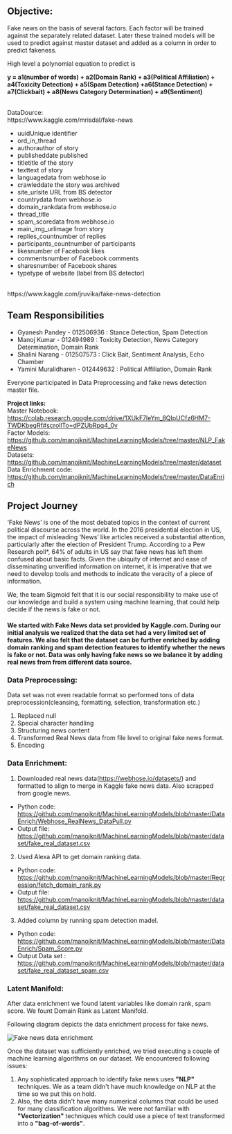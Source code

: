 ## Objective:
Fake news on the basis of several factors. Each factor will be trained against the separately related dataset. Later these trained models will be used to predict against master dataset and added as a column in order to predict fakeness.<br>

High level a polynomial equation to predict is <br>

**y = a1(number of words) + a2(Domain Rank) + a3(Political Affiliation) + a4(Toxicity Detection) + a5(Spam Detection) +a6(Stance Detection) + a7(Clickbait) + a8(News Category Determination) + a9(Sentiment)**

<br>
DataDource: <br>
https://www.kaggle.com/mrisdal/fake-news<br>

* uuidUnique identifier
* ord_in_thread
* authorauthor of story
* publisheddate published
* titletitle of the story
* texttext of story
* languagedata from webhose.io
* crawleddate the story was archived
* site_urlsite URL from BS detector
* countrydata from webhose.io
* domain_rankdata from webhose.io
* thread_title
* spam_scoredata from webhose.io
* main_img_urlimage from story
* replies_countnumber of replies
* participants_countnumber of participants
* likesnumber of Facebook likes
* commentsnumber of Facebook comments
* sharesnumber of Facebook shares
* typetype of website (label from BS detector)

<br>
https://www.kaggle.com/jruvika/fake-news-detection


## Team Responsibilities

*   Gyanesh Pandey - 012506936 :  Stance Detection, Spam Detection
*   Manoj Kumar - 012494989 : Toxicity Detection, News Category Determination, Domain Rank
*   Shalini Narang - 012507573 : Click Bait, Sentiment Analysis, Echo Chamber
*   Yamini Muralidharen - 012449632 : Political Affiliation, Domain Rank

Everyone participated in Data Preprocessing and fake news detection master file.

**Project links:**<br>
Master Notebook: https://colab.research.google.com/drive/1XUkF7leYm_8QIpUCfz6HM7-TWDKbegRf#scrollTo=dPZUbRpq4_0v<br>
Factor Models: https://github.com/manojknit/MachineLearningModels/tree/master/NLP_FakeNews<br>
Datasets: https://github.com/manojknit/MachineLearningModels/tree/master/dataset <br>
Data Enrichment code: https://github.com/manojknit/MachineLearningModels/tree/master/DataEnrich <br>

## Project Journey

‘Fake News’ is one of the most debated topics in the context of current political discourse across the world. In the 2016 presidential election in US, the impact of misleading ‘News’ like articles received a substantial attention, particularly after the election of President Trump. According to a Pew Research poll*, 64% of adults in US say that fake news has left them confused about basic facts. Given the ubiquity of internet and ease of disseminating unverified information on internet, it is imperative that we need to develop tools and methods to indicate the veracity of a piece of information.

We, the team Sigmoid felt that it is our social responsibility to make use of our knowledge and build a system using machine learning, that could help decide if the news is fake or not. 

#### We started with Fake News data set provided by Kaggle.com. During our initial analysis we realized that the data set had a very limited set of features. We also felt that the dataset can be further enriched by adding domain ranking and spam detection features to identify whether the news is fake or not. Data was only having fake news so we balance it by adding real news from from different data source. 

### Data Preprocessing: 
Data set was not even readable format so performed tons of data preprocession(cleansing, formatting, selection, transformation etc.)
1. Replaced null
2. Special character handling
3. Structuring news content
4. Transformed Real News data from file level to original fake news format.
5. Encoding

### Data Enrichment:
1. Downloaded real news data(https://webhose.io/datasets/) and formatted to align to merge in Kaggle fake news data. Also scrapped from google news.
  - Python code: https://github.com/manojknit/MachineLearningModels/blob/master/DataEnrich/Webhose_RealNews_DataPull.py
  - Output file: https://github.com/manojknit/MachineLearningModels/blob/master/dataset/fake_real_dataset.csv
2. Used Alexa API to get domain ranking data.
  - Python code: https://github.com/manojknit/MachineLearningModels/blob/master/Regression/fetch_domain_rank.py
  - Output file: https://github.com/manojknit/MachineLearningModels/blob/master/dataset/fake_real_dataset.csv
3. Added column by running spam detection madel. 
  - Python code: https://github.com/manojknit/MachineLearningModels/blob/master/DataEnrich/Spam_Score.py
  - Output Data set : https://github.com/manojknit/MachineLearningModels/blob/master/dataset/fake_real_dataset_spam.csv
 
### Latent Manifold:
 After data enrichment we found latent variables like domain rank, spam score. We fount Domain Rank as Latent Manifold.
 
Following diagram depicts the data enrichment process for fake news.

![Fake news data enrichment ](https://s3-us-west-2.amazonaws.com/themodestwhite.com/ml_fn.jpg)

Once the dataset was sufficiently enriched, we tried executing a couple of machine learning algorithms on our dataset. We encountered following issues:
1. Any sophisticated approach to identify fake news uses **"NLP"** techniques. We as a team didn't have much knowledge on NLP at the time so we put this on hold.
2. Also, the data didn't have many numerical columns that could be used for many classification algorithms. We were not familiar with **"Vectorization"** techniques which could use a piece of text transformed into a **"bag-of-words"**.

